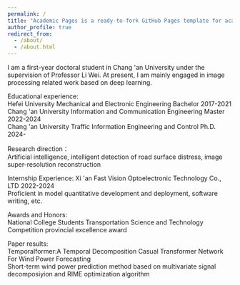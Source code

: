 ```yaml
---
permalink: /
title: "Academic Pages is a ready-to-fork GitHub Pages template for academic personal websites"
author_profile: true
redirect_from: 
  - /about/
  - /about.html
---
```


I am a first-year doctoral student in Chang 'an University under the supervision of Professor Li Wei. At present, I am mainly engaged in image processing related work based on deep learning.

Educational experience:                                                                          
Hefei University           Mechanical and Electronic Engineering          Bachelor    2017-2021  
Chang 'an University       Information and Communication Engineering      Master      2022-2024  
Chang 'an University       Traffic Information Engineering and Control    Ph.D.       2024-   

Research direction：                                                                                  
Artificial intelligence, intelligent detection of road surface distress, image super-resolution reconstruction  

Internship Experience:        Xi 'an Fast Vision Optoelectronic Technology Co., LTD        2022-2024             
Proficient in model quantitative development and deployment, software writing, etc.   

Awards and Honors:         
National College Students Transportation Science and Technology Competition provincial excellence award  

Paper results:      
Temporalformer:A Temporal Decomposition Casual Transformer Network For Wind Power Forecasting      
Short-term wind power prediction method based on multivariate signal decomposiyion and RIME optimization algorithm  
